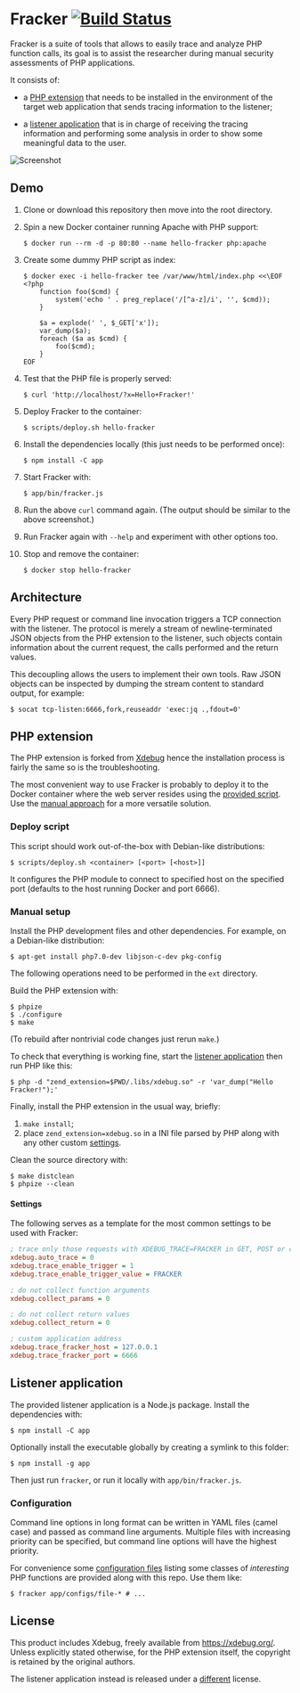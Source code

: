 # Fracker [![Build Status][]][travis]

[Build Status]: https://travis-ci.org/cyrus-and/fracker.svg?branch=master
[travis]: https://travis-ci.org/cyrus-and/fracker

Fracker is a suite of tools that allows to easily trace and analyze PHP function calls, its goal is to assist the researcher during manual security assessments of PHP applications.

It consists of:

- a [PHP extension](#php-extension) that needs to be installed in the environment of the target web application that sends tracing information to the listener;

- a [listener application](#listener-application) that is in charge of receiving the tracing information and performing some analysis in order to show some meaningful data to the user.

![Screenshot](https://i.imgur.com/N6uZVyy.png)

## Demo

1.  Clone or download this repository then move into the root directory.

2.  Spin a new Docker container running Apache with PHP support:

    ```console
    $ docker run --rm -d -p 80:80 --name hello-fracker php:apache
    ```

3.  Create some dummy PHP script as index:

    ```console
    $ docker exec -i hello-fracker tee /var/www/html/index.php <<\EOF
    <?php
        function foo($cmd) {
            system('echo ' . preg_replace('/[^a-z]/i', '', $cmd));
        }

        $a = explode(' ', $_GET['x']);
        var_dump($a);
        foreach ($a as $cmd) {
            foo($cmd);
        }
    EOF
    ```

4.  Test that the PHP file is properly served:

    ```console
    $ curl 'http://localhost/?x=Hello+Fracker!'
    ```

5.  Deploy Fracker to the container:

    ```console
    $ scripts/deploy.sh hello-fracker
    ```

6.  Install the dependencies locally (this just needs to be performed once):

    ```console
    $ npm install -C app
    ```

7.  Start Fracker with:

    ```console
    $ app/bin/fracker.js
    ```

8.  Run the above `curl` command again. (The output should be similar to the above screenshot.)

9.  Run Fracker again with `--help` and experiment with other options too.

10. Stop and remove the container:

    ```console
    $ docker stop hello-fracker
    ```

## Architecture

Every PHP request or command line invocation triggers a TCP connection with the listener. The protocol is merely a stream of newline-terminated JSON objects from the PHP extension to the listener, such objects contain information about the current request, the calls performed and the return values.

This decoupling allows the users to implement their own tools. Raw JSON objects can be inspected by dumping the stream content to standard output, for example:

```console
$ socat tcp-listen:6666,fork,reuseaddr 'exec:jq .,fdout=0'
```

## PHP extension

The PHP extension is forked from [Xdebug][] hence the installation process is fairly the same so is the troubleshooting.

The most convenient way to use Fracker is probably to deploy it to the Docker container where the web server resides using the [provided script](#deploy-script). Use the [manual approach](#manual-setup) for a more versatile solution.

[Xdebug]: https://github.com/xdebug/xdebug

### Deploy script

This script should work out-of-the-box with Debian-like distributions:

```console
$ scripts/deploy.sh <container> [<port> [<host>]]
```

It configures the PHP module to connect to specified host on the specified port (defaults to the host running Docker and port 6666).

### Manual setup

Install the PHP development files and other dependencies. For example, on a Debian-like distribution:

```console
$ apt-get install php7.0-dev libjson-c-dev pkg-config
```

The following operations need to be performed in the `ext` directory.

Build the PHP extension with:

```console
$ phpize
$ ./configure
$ make
```

(To rebuild after nontrivial code changes just rerun `make`.)

To check that everything is working fine, start the [listener application](#listener-application) then run PHP like this:

```console
$ php -d "zend_extension=$PWD/.libs/xdebug.so" -r 'var_dump("Hello Fracker!");'
```

Finally, install the PHP extension in the usual way, briefly:

1. `make install`;
2. place `zend_extension=xdebug.so` in a INI file parsed by PHP along with any other custom [settings](#settings).

Clean the source directory with:

```console
$ make distclean
$ phpize --clean
```

#### Settings

The following serves as a template for the most common settings to be used with Fracker:

```ini
; trace only those requests with XDEBUG_TRACE=FRACKER in GET, POST or cookie
xdebug.auto_trace = 0
xdebug.trace_enable_trigger = 1
xdebug.trace_enable_trigger_value = FRACKER

; do not collect function arguments
xdebug.collect_params = 0

; do not collect return values
xdebug.collect_return = 0

; custom application address
xdebug.trace_fracker_host = 127.0.0.1
xdebug.trace_fracker_port = 6666
```

## Listener application

The provided listener application is a Node.js package. Install the dependencies with:

```console
$ npm install -C app
```

Optionally install the executable globally by creating a symlink to this folder:

```console
$ npm install -g app
```

Then just run `fracker`, or run it locally with `app/bin/fracker.js`.

### Configuration

Command line options in long format can be written in YAML files (camel case) and passed as command line arguments. Multiple files with increasing priority can be specified, but command line options will have the highest priority.

For convenience some [configuration files][configs] listing some classes of *interesting* PHP functions are provided along with this repo. Use them like:

```console
$ fracker app/configs/file-* # ...
```

[configs]: app/configs/

## License

This product includes Xdebug, freely available from <https://xdebug.org/>. Unless explicitly stated otherwise, for the PHP extension itself, the copyright is retained by the original authors.

The listener application instead is released under a [different](app/LICENSE) license.
